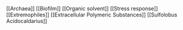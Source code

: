 [[Archaea]]
[[Biofilm]]
[[Organic solvent]]
[[Stress response]]
[[Extremophiles]]
[[Extracellular Polymeric Substances]]
[[Sulfolobus Acidocaldarius]]

